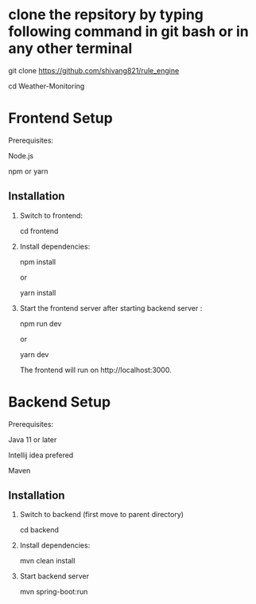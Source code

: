 # clone the repsitory by typing following command in git bash or in any other terminal
  git clone https://github.com/shivang821/rule_engine

  cd Weather-Monitoring
  
# Frontend Setup
  Prerequisites:
  
  Node.js
  
  npm or yarn
  
  ## Installation
  1. Switch to frontend:
     
     cd frontend
     
  3. Install dependencies:
     
     npm install
     
     or
     
     yarn install
     
  5. Start the frontend server after starting backend server :
     
     npm run dev
     
     or
     
     yarn dev
     
     The frontend will run on http://localhost:3000.

# Backend Setup

  Prerequisites:
  
  Java 11 or later
  
  Intellij idea prefered
  
  Maven
  
  ## Installation
  
  1. Switch to backend (first move to parent directory)
     
     cd backend
     
  2. Install dependencies:
     
     mvn clean install
     
  4. Start backend server
     
     mvn spring-boot:run 
   
